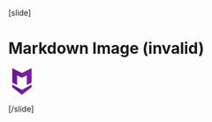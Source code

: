[slide]

# Markdown Image (invalid)

![alt text](https://github.com/adam-p/markdown-here/raw/master/src/common/images/icon48.png "Logo Title Text 1")

[/slide]

